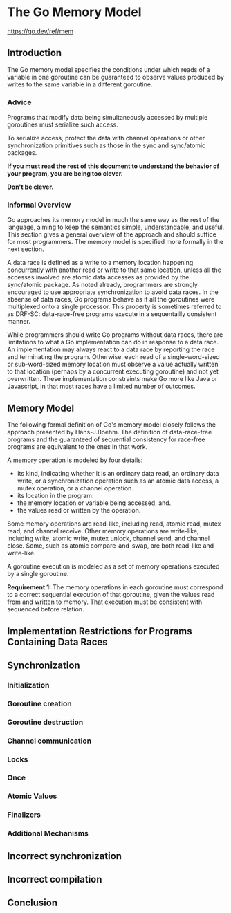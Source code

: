# The Go Memory Model

https://go.dev/ref/mem

## Introduction

The Go memory model specifies the conditions under which reads of a variable in one goroutine can be guaranteed to observe values produced by writes to the same variable in a different goroutine.

### Advice

Programs that modify data being simultaneously accessed by multiple goroutines must serialize such access.

To serialize access, protect the data with channel operations or other synchronization primitives such as those in the sync and sync/atomic packages.

**If you must read the rest of this document to understand the behavior of your program, you are being too clever.**

**Don't be clever.**

### Informal Overview

Go approaches its memory model in much the same way as the rest of the language, aiming to keep the semantics simple, understandable, and useful. This section gives a general overview of the approach and should suffice for most programmers. The memory model is specified more formally in the next section.

A data race is defined as a write to a memory location happening concurrently with another read or write to that same location, unless all the accesses involved are atomic data accesses as provided by the sync/atomic package. As noted already, programmers are strongly encouraged to use appropriate synchronization to avoid data races. In the absense of data races, Go programs behave as if all the goroutines were multiplexed onto a single processor. This property is sometimes referred to as DRF-SC: data-race-free programs execute in a sequentailly consistent manner.

While programmers should write Go programs without data races, there are limitations to what a Go implementation can do in response to a data race. An implementation may always react to a data race by reporting the race and terminating the program. Otherwise, each read of a single-word-sized or sub-word-sized memory location must observe a value actually written to that location (perhaps by a concurrent executing goroutine) and not yet overwritten. These implementation constraints make Go more like Java or Javascript, in that most races have a limited number of outcomes.

## Memory Model

The following formal definition of Go's memory model closely follows the approach presented by Hans-J.Boehm. The definition of data-race-free programs and the guaranteed of sequential consistency for race-free programs are equivalent to the ones in that work.

A memory operation is modeled by four details:

- its kind, indicating whether it is an ordinary data read, an ordinary data write, or a synchronization operation such as an atomic data access, a mutex operation, or a channel operation.
- its location in the program.
- the memory location or variable being accessed, and.
- the values read or written by the operation.

Some memory operations are read-like, including read, atomic read, mutex read, and channel receive. Other memory operations are write-like, including write, atomic write, mutex unlock, channel send, and channel close. Some, such as atomic compare-and-swap, are both read-like and write-like.

A goroutine execution is modeled as a set of memory operations executed by a single goroutine.

**Requirement 1:** The memory operations in each goroutine must correspond to a correct sequential execution of that goroutine, given the values read from and written to memory. That execution must be consistent with sequenced before relation.

## Implementation Restrictions for Programs Containing Data Races

## Synchronization

### Initialization

### Goroutine creation

### Goroutine destruction

### Channel communication

### Locks

### Once

### Atomic Values

### Finalizers

### Additional Mechanisms

## Incorrect synchronization

## Incorrect compilation

## Conclusion
